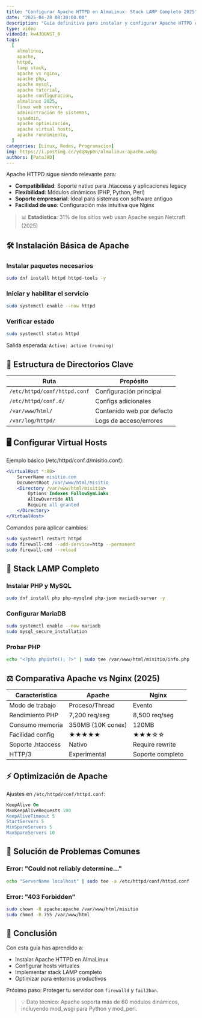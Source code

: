 ```yaml
---
title: "Configurar Apache HTTPD en AlmaLinux: Stack LAMP Completo 2025"
date: "2025-04-28 08:30:00.00"
description: "Guía definitiva para instalar y configurar Apache HTTPD en AlmaLinux con soporte para PHP y MySQL. Incluye comparativa técnica con Nginx y optimización para producción."
type: video
videoId: kw4JQQNST_0
tags:
  [
    almalinux,
    apache,
    httpd,
    lamp stack,
    apache vs nginx,
    apache php,
    apache mysql,
    apache tutorial,
    apache configuración,
    almalinux 2025,
    linux web server,
    administración de sistemas,
    sysadmin,
    apache optimización,
    apache virtual hosts,
    apache rendimiento,
  ]
categories: [Linux, Redes, Programacion]
img: https://i.postimg.cc/ydqNyp0n/almalinux-apache.webp
authors: [PatoJAD]
---
```


Apache HTTPD sigue siendo relevante para:
- **Compatibilidad**: Soporte nativo para .htaccess y aplicaciones legacy
- **Flexibilidad**: Módulos dinámicos (PHP, Python, Perl)
- **Soporte empresarial**: Ideal para sistemas con software antiguo
- **Facilidad de uso**: Configuración más intuitiva que Nginx

> 📊 **Estadística**: 31% de los sitios web usan Apache según Netcraft (2025)

## 🛠️ Instalación Básica de Apache

### Instalar paquetes necesarios
```bash
sudo dnf install httpd httpd-tools -y
```

### Iniciar y habilitar el servicio

```bash
sudo systemctl enable --now httpd
```

### Verificar estado

```bash
sudo systemctl status httpd
```

Salida esperada: `Active: active (running)`

## 📂 Estructura de Directorios Clave

| Ruta | Propósito |
|------|-----------|
| `/etc/httpd/conf/httpd.conf` | Configuración principal |
| `/etc/httpd/conf.d/` | Configs adicionales |
| `/var/www/html/` | Contenido web por defecto |
| `/var/log/httpd/` | Logs de acceso/errores |

## 🖥️ Configurar Virtual Hosts

Ejemplo básico (/etc/httpd/conf.d/misitio.conf):

```apache
<VirtualHost *:80>
    ServerName misitio.com
    DocumentRoot /var/www/html/misitio
    <Directory /var/www/html/misitio>
        Options Indexes FollowSymLinks
        AllowOverride All
        Require all granted
    </Directory>
</VirtualHost>
```

Comandos para aplicar cambios:

```bash
sudo systemctl restart httpd
sudo firewall-cmd --add-service=http --permanent
sudo firewall-cmd --reload
```

## 🧩 Stack LAMP Completo

### Instalar PHP y MySQL

```bash
sudo dnf install php php-mysqlnd php-json mariadb-server -y
```

### Configurar MariaDB

```bash
sudo systemctl enable --now mariadb
sudo mysql_secure_installation
```

### Probar PHP

```bash
echo "<?php phpinfo(); ?>" | sudo tee /var/www/html/misitio/info.php
```

## ⚖️ Comparativa Apache vs Nginx (2025)

| Característica	| Apache	| Nginx |
|----------------|---------|------- |
| Modo de trabajo	| Proceso/Thread	| Evento |
| Rendimiento PHP	| 7,200 req/seg	| 8,500 req/seg |
| Consumo memoria	| 350MB (10K conex)	| 120MB |
| Facilidad config	| ★★★★★	| ★★★☆☆ |
| Soporte .htaccess	| Nativo	| Require rewrite |
| HTTP/3	| Experimental	| Soporte completo |

## ⚡ Optimización de Apache

Ajustes en `/etc/httpd/conf/httpd.conf`:

```apache
KeepAlive On
MaxKeepAliveRequests 100
KeepAliveTimeout 5
StartServers 5
MinSpareServers 5
MaxSpareServers 10
```

## 🚨 Solución de Problemas Comunes

### Error: "Could not reliably determine..."
```bash
echo "ServerName localhost" | sudo tee -a /etc/httpd/conf/httpd.conf
```

### Error: "403 Forbidden"

```bash
sudo chown -R apache:apache /var/www/html/misitio
sudo chmod -R 755 /var/www/html
```

## 📌 Conclusión

Con esta guía has aprendido a:

* Instalar Apache HTTPD en AlmaLinux
* Configurar hosts virtuales
* Implementar stack LAMP completo
* Optimizar para entornos productivos

Próximo paso: Proteger tu servidor con `firewalld` y `fail2ban`.

> 💡 Dato técnico: Apache soporta más de 60 módulos dinámicos, incluyendo mod_wsgi para Python y mod_perl.
